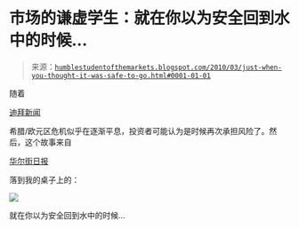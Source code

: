 <!--yml

category: 未分类

日期：2024-05-18 00:36:07

-->

# 市场的谦虚学生：就在你以为安全回到水中的时候...

> 来源：[`humblestudentofthemarkets.blogspot.com/2010/03/just-when-you-thought-it-was-safe-to-go.html#0001-01-01`](https://humblestudentofthemarkets.blogspot.com/2010/03/just-when-you-thought-it-was-safe-to-go.html#0001-01-01)

随着

[迪拜新闻](http://money.cnn.com/2010/03/25/news/international/Dubai_World/)

希腊/欧元区危机似乎在逐渐平息，投资者可能认为是时候再次承担风险了。然后，这个故事来自

[华尔街日报](http://online.wsj.com/article/SB10001424052748703312504575142112712294450.html)

落到我的桌子上的：

![](https://blogger.googleusercontent.com/img/b/R29vZ2xl/AVvXsEiyaopcOHhMsqj_JUBNP1fUPJXvFkIOILA0PfDDzWNK7wkYI97K61npMWYdHIFT8rn6d_Hn1KYzdLTt4NKHbAv2M9prWRM8uHp17Z-pibn6Q6hDH7boDEyiXwGgDGOQ2A9AHU9Qi4KxZiqJ/s1600/US+CDS.JPG)

就在你以为安全回到水中的时候...
